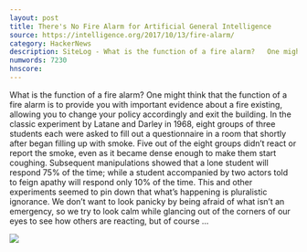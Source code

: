 ```yaml
---
layout: post
title: There's No Fire Alarm for Artificial General Intelligence
source: https://intelligence.org/2017/10/13/fire-alarm/
category: HackerNews
description: SiteLog - What is the function of a fire alarm?   One might think that the function of a fire alarm is to provide you with important evidence about a fire existing, allow
numwords: 7230
hnscore: 
---
```


What is the function of a fire alarm?  One might think that the function of a fire alarm is to provide you with important evidence about a fire existing, allowing you to change your policy accordingly and exit the building.  In the classic experiment by Latane and Darley in 1968, eight groups of three students each were asked to fill out a questionnaire in a room that shortly after began filling up with smoke. Five out of the eight groups didn’t react or report the smoke, even as it became dense enough to make them start coughing. Subsequent manipulations showed that a lone student will respond 75% of the time; while a student accompanied by two actors told to feign apathy will respond only 10% of the time. This and other experiments seemed to pin down that what’s happening is pluralistic ignorance. We don’t want to look panicky by being afraid of what isn’t an emergency, so we try to look calm while glancing out of the corners of our eyes to see how others are reacting, but of course ...

![](https://intelligence.org/files/mirilogofb.jpg)
<!--description-->